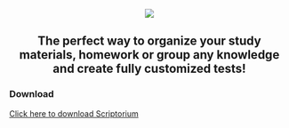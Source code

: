 <p align="center"><img src="https://github.com/Rathard/scriptorium/assets/33904908/bf992307-d45c-443f-8b0a-0abcdc23cfdf"></p>

<h2 align=center>The perfect way to organize your study materials, homework or group any knowledge and create fully customized tests!</h2>

### Download

[Click here to download Scriptorium](#)
